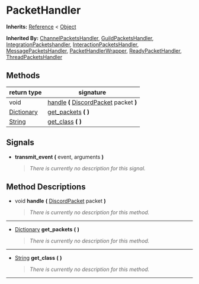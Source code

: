   
# PacketHandler
  
**Inherits:** [Reference](https://docs.godotengine.org/en/3.5/classes/class_reference.html) < [Object](https://docs.godotengine.org/en/3.5/classes/class_object.html)  
  
**Inherited By:** [ChannelPacketsHandler](./class_channelpacketshandler.md), [GuildPacketsHandler](./class_guildpacketshandler.md), [IntegrationPacketshandler](./class_integrationpacketshandler.md), [InteractionPacketsHandler](./class_interactionpacketshandler.md), [MessagePacketsHandler](./class_messagepacketshandler.md), [PacketHandlerWrapper](./class_packethandlerwrapper.md), [ReadyPacketHandler](./class_readypackethandler.md), [ThreadPacketsHandler](./class_threadpacketshandler.md)  
  
## Methods
  
| return type                                                                     | signature                                                                             |
|---------------------------------------------------------------------------------|---------------------------------------------------------------------------------------|
| void                                                                            | [handle](#method-handle) **(** [DiscordPacket](./class_discordpacket.md) packet **)** |
| [Dictionary](https://docs.godotengine.org/en/3.5/classes/class_dictionary.html) | [get\_packets](#method-get-packets) **(**  **)**                                      |
| [String](https://docs.godotengine.org/en/3.5/classes/class_string.html)         | [get\_class](#method-get-class) **(**  **)**                                          |  
  
## Signals
  
- <a name="signal-transmit-event"></a>**transmit\_event** **(** event, arguments **)**  
  
	> *There is currently no description for this signal.*
  
  
## Method Descriptions
  
- <a name="method-handle"></a>void **handle** **(** [DiscordPacket](./class_discordpacket.md) packet **)**  
  
	> *There is currently no description for this method.*  
________________

- <a name="method-get-packets"></a>[Dictionary](https://docs.godotengine.org/en/3.5/classes/class_dictionary.html) **get\_packets** **(**  **)**  
  
	> *There is currently no description for this method.*  
________________

- <a name="method-get-class"></a>[String](https://docs.godotengine.org/en/3.5/classes/class_string.html) **get\_class** **(**  **)**  
  
	> *There is currently no description for this method.*  
________________

  
